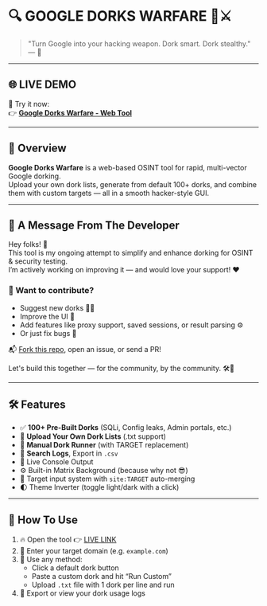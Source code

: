 
# 🔍 GOOGLE DORKS WARFARE 🧠⚔️

> "Turn Google into your hacking weapon. Dork smart. Dork stealthy." — 🦅

---

## 🌐 LIVE DEMO

🚀 Try it now:  
👉 [**Google Dorks Warfare - Web Tool**](https://mr-binu-bb.github.io/Google-Dorks-Warfare/)

---

## 🚀 Overview

**Google Dorks Warfare** is a web-based OSINT tool for rapid, multi-vector Google dorking.  
Upload your own dork lists, generate from default 100+ dorks, and combine them with custom targets — all in a smooth hacker-style GUI.

---

## 💬 A Message From The Developer

Hey folks! 👋  
This tool is my ongoing attempt to simplify and enhance dorking for OSINT & security testing.  
I’m actively working on improving it — and would love your support! ❤️

### 🙌 Want to contribute?

- Suggest new dorks 🕵️‍♂️  
- Improve the UI 🎨  
- Add features like proxy support, saved sessions, or result parsing ⚙️  
- Or just fix bugs 🐛  

📬 [Fork this repo](https://github.com/mr-binu-bb/Google-Dorks-Warfare), open an issue, or send a PR!

Let's build this together — for the community, by the community. 🛠️🦅

---

## 🛠️ Features

- ✅ **100+ Pre-Built Dorks** (SQLi, Config leaks, Admin portals, etc.)
- 📁 **Upload Your Own Dork Lists** (.txt support)
- 🧠 **Manual Dork Runner** (with TARGET replacement)
- 🧾 **Search Logs**, Export in `.csv`
- 🧬 Live Console Output
- ⚙️ Built-in Matrix Background (because why not 😎)
- 🎯 Target input system with `site:TARGET` auto-merging
- 🌓 Theme Inverter (toggle light/dark with a click)

---

## 🧩 How To Use

1. 🔥 Open the tool 👉 [LIVE LINK](https://mr-binu-bb.github.io/Google-Dorks-Warfare/)
2. 🎯 Enter your target domain (e.g. `example.com`)
3. 🧠 Use any method:
   - Click a default dork button
   - Paste a custom dork and hit “Run Custom”
   - Upload `.txt` file with 1 dork per line and run
4. 📁 Export or view your dork usage logs


